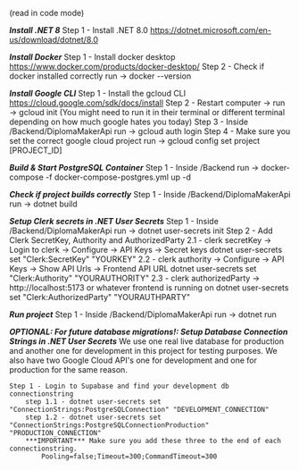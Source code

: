 (read in code mode)

***Install .NET 8***
    Step 1 - Install .NET 8.0 https://dotnet.microsoft.com/en-us/download/dotnet/8.0

***Install Docker***
    Step 1 - Install docker desktop https://www.docker.com/products/docker-desktop/
    Step 2 - Check if docker installed correctly run -> docker --version 

***Install Google CLI***
    Step 1 - Install the gcloud CLI https://cloud.google.com/sdk/docs/install
    Step 2 - Restart computer -> run -> gcloud init (You might need to run it in their terminal or different terminal depending on how much google hates you today)
    Step 3 - Inside /Backend/DiplomaMakerApi run -> gcloud auth login
    Step 4 - Make sure you set the correct google cloud project run -> gcloud config set project [PROJECT_ID]

***Build & Start PostgreSQL Container***
    Step 1 - Inside /Backend run -> docker-compose -f docker-compose-postgres.yml up -d

***Check if project builds correctly***
    Step 1 - Inside /Backend/DiplomaMakerApi run -> dotnet build

***Setup Clerk secrets in .NET User Secrets***
    Step 1 - Inside /Backend/DiplomaMakerApi run -> dotnet user-secrets init
    Step 2 - Add Clerk SecretKey, Authority and AuthorizedParty
        2.1 - clerk secretKey -> Login to clerk -> Configure -> API Keys -> Secret keys
            dotnet user-secrets set "Clerk:SecretKey" "YOURKEY"
        2.2 - clerk authority -> Configure -> API Keys -> Show API Urls -> Frontend API URL
            dotnet user-secrets set "Clerk:Authority" "YOURAUTHORITY"
        2.3 - clerk authorizedParty -> http://localhost:5173 or whatever frontend is running on
            dotnet user-secrets set "Clerk:AuthorizedParty" "YOURAUTHPARTY"

***Run project***
    Step 1 - Inside /Backend/DiplomaMakerApi run -> dotnet run

***OPTIONAL: For future database migrations!: Setup Database Connection Strings in .NET User Secrets***
    We use one real live database for production and another one for development in this project for testing purposes. We also have two Google Cloud API's one for development and one for production for the same reason.
    
    Step 1 - Login to Supabase and find your development db connectionstring
        step 1.1 - dotnet user-secrets set "ConnectionStrings:PostgreSQLConnection" "DEVELOPMENT_CONNECTION"
        step 1.2 - dotnet user-secrets set "ConnectionStrings:PostgreSQLConnectionProduction" "PRODUCTION_CONNECTION"
        ***IMPORTANT*** Make sure you add these three to the end of each connectionstring.
            Pooling=false;Timeout=300;CommandTimeout=300